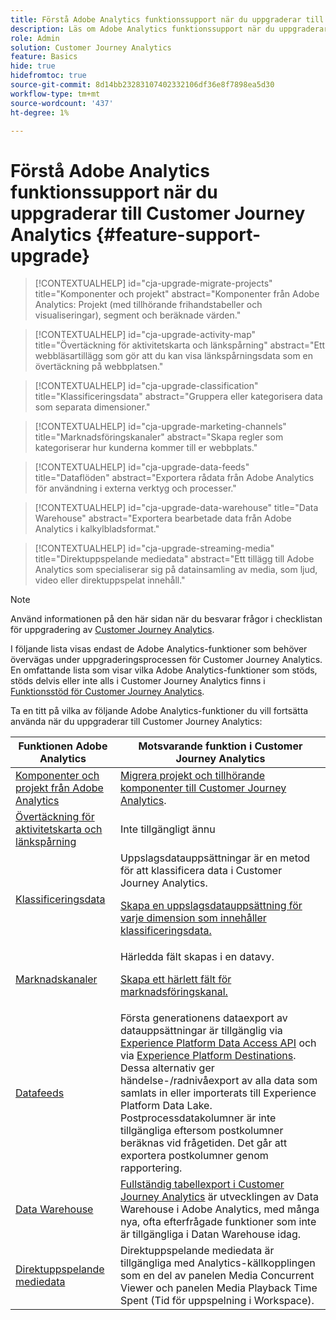 ```yaml
---
title: Förstå Adobe Analytics funktionssupport när du uppgraderar till Customer Journey Analytics
description: Läs om Adobe Analytics funktionssupport när du uppgraderar till Customer Journey Analytics
role: Admin
solution: Customer Journey Analytics
feature: Basics
hide: true
hidefromtoc: true
source-git-commit: 8d14bb23283107402332106df36e8f7898ea5d30
workflow-type: tm+mt
source-wordcount: '437'
ht-degree: 1%

---
```


# Förstå Adobe Analytics funktionssupport när du uppgraderar till Customer Journey Analytics {#feature-support-upgrade}

<!-- markdownlint-disable MD034 -->

>[!CONTEXTUALHELP]
>id="cja-upgrade-migrate-projects"
>title="Komponenter och projekt"
>abstract="Komponenter från Adobe Analytics: Projekt (med tillhörande frihandstabeller och visualiseringar), segment och beräknade värden."

<!-- markdownlint-enable MD034 -->

<!-- markdownlint-disable MD034 -->

>[!CONTEXTUALHELP]
>id="cja-upgrade-activity-map"
>title="Övertäckning för aktivitetskarta och länkspårning"
>abstract="Ett webbläsartillägg som gör att du kan visa länkspårningsdata som en övertäckning på webbplatsen."

<!-- markdownlint-enable MD034 -->

<!-- markdownlint-disable MD034 -->

>[!CONTEXTUALHELP]
>id="cja-upgrade-classification"
>title="Klassificeringsdata"
>abstract="Gruppera eller kategorisera data som separata dimensioner."

<!-- markdownlint-enable MD034 -->

<!-- markdownlint-disable MD034 -->

>[!CONTEXTUALHELP]
>id="cja-upgrade-marketing-channels"
>title="Marknadsföringskanaler"
>abstract="Skapa regler som kategoriserar hur kunderna kommer till er webbplats."

<!-- markdownlint-enable MD034 -->

<!-- markdownlint-disable MD034 -->

>[!CONTEXTUALHELP]
>id="cja-upgrade-data-feeds"
>title="Dataflöden"
>abstract="Exportera rådata från Adobe Analytics för användning i externa verktyg och processer."

<!-- markdownlint-enable MD034 -->

<!-- markdownlint-disable MD034 -->

>[!CONTEXTUALHELP]
>id="cja-upgrade-data-warehouse"
>title="Data Warehouse"
>abstract="Exportera bearbetade data från Adobe Analytics i kalkylbladsformat."

<!-- markdownlint-enable MD034 -->

<!-- markdownlint-disable MD034 -->

>[!CONTEXTUALHELP]
>id="cja-upgrade-streaming-media"
>title="Direktuppspelande mediedata"
>abstract="Ett tillägg till Adobe Analytics som specialiserar sig på datainsamling av media, som ljud, video eller direktuppspelat innehåll."

<!-- markdownlint-enable MD034 -->

>[!NOTE]
> 
>Använd informationen på den här sidan när du besvarar frågor i checklistan för uppgradering av [Customer Journey Analytics](https://gigazelle.github.io/cja-ttv/).

I följande lista visas endast de Adobe Analytics-funktioner som behöver övervägas under uppgraderingsprocessen för Customer Journey Analytics. En omfattande lista som visar vilka Adobe Analytics-funktioner som stöds, stöds delvis eller inte alls i Customer Journey Analytics finns i [Funktionsstöd för Customer Journey Analytics](/help/getting-started/aa-vs-cja/cja-aa.md).

Ta en titt på vilka av följande Adobe Analytics-funktioner du vill fortsätta använda när du uppgraderar till Customer Journey Analytics:

| Funktionen Adobe Analytics | Motsvarande funktion i Customer Journey Analytics |
|---------|----------|
| [Komponenter och projekt från Adobe Analytics](https://experienceleague.adobe.com/en/docs/analytics/analyze/analysis-workspace/build-workspace-project/freeform-overview) | [Migrera projekt och tillhörande komponenter till Customer Journey Analytics](https://experienceleague.adobe.com/en/docs/analytics/admin/admin-tools/component-migration/prepare-component-migration). |
| [Övertäckning för aktivitetskarta och länkspårning](https://experienceleague.adobe.com/en/docs/analytics/analyze/activity-map/overview) | Inte tillgängligt ännu |
| [Klassificeringsdata](https://experienceleague.adobe.com/en/docs/analytics/components/classifications/c-classifications) | Uppslagsdatauppsättningar är en metod för att klassificera data i Customer Journey Analytics.<p>[Skapa en uppslagsdatauppsättning för varje dimension som innehåller klassificeringsdata.](/help/getting-started/cja-upgrade/cja-upgrade-dataset-lookup.md)</p> |
| [Marknadskanaler](https://experienceleague.adobe.com/en/docs/analytics/components/marketing-channels/c-getting-started-mchannel) | Härledda fält skapas i en datavy. <p>[Skapa ett härlett fält för marknadsföringskanal.](/help/getting-started/cja-upgrade/cja-upgrade-marketing-channel.md)</p> |
| [Datafeeds](https://experienceleague.adobe.com/en/docs/analytics/export/analytics-data-feed/data-feed-overview) | Första generationens dataexport av datauppsättningar är tillgänglig via [Experience Platform Data Access API](https://experienceleague.adobe.com/docs/experience-platform/data-access/api.html) och via [Experience Platform Destinations](https://experienceleague.adobe.com/docs/experience-platform/destinations/ui/activate/export-datasets.html). Dessa alternativ ger händelse-/radnivåexport av alla data som samlats in eller importerats till Experience Platform Data Lake. Postprocessdatakolumner är inte tillgängliga eftersom postkolumner beräknas vid frågetiden. Det går att exportera postkolumner genom rapportering. |
| [Data Warehouse](https://experienceleague.adobe.com/en/docs/analytics/export/data-warehouse/data-warehouse) | [Fullständig tabellexport i Customer Journey Analytics](/help/analysis-workspace/export/export-cloud.md) är utvecklingen av Data Warehouse i Adobe Analytics, med många nya, ofta efterfrågade funktioner som inte är tillgängliga i Datan Warehouse idag. |
| [Direktuppspelande mediedata](https://experienceleague.adobe.com/en/docs/media-analytics/using/media-overview) | Direktuppspelande mediedata är tillgängliga med Analytics-källkopplingen som en del av panelen Media Concurrent Viewer och panelen Media Playback Time Spent (Tid för uppspelning i Workspace). |

